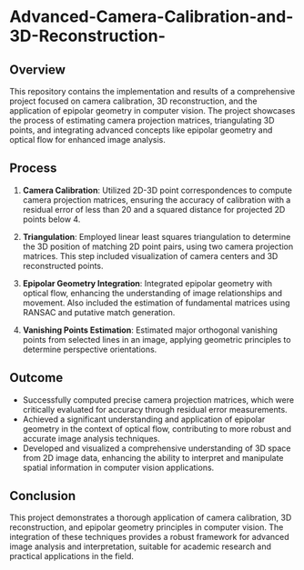# Advanced-Camera-Calibration-and-3D-Reconstruction-


## Overview
This repository contains the implementation and results of a comprehensive project focused on camera calibration, 3D reconstruction, and the application of epipolar geometry in computer vision. The project showcases the process of estimating camera projection matrices, triangulating 3D points, and integrating advanced concepts like epipolar geometry and optical flow for enhanced image analysis.

## Process

1. **Camera Calibration**: Utilized 2D-3D point correspondences to compute camera projection matrices, ensuring the accuracy of calibration with a residual error of less than 20 and a squared distance for projected 2D points below 4.

2. **Triangulation**: Employed linear least squares triangulation to determine the 3D position of matching 2D point pairs, using two camera projection matrices. This step included visualization of camera centers and 3D reconstructed points.

3. **Epipolar Geometry Integration**: Integrated epipolar geometry with optical flow, enhancing the understanding of image relationships and movement. Also included the estimation of fundamental matrices using RANSAC and putative match generation.

4. **Vanishing Points Estimation**: Estimated major orthogonal vanishing points from selected lines in an image, applying geometric principles to determine perspective orientations.

## Outcome

- Successfully computed precise camera projection matrices, which were critically evaluated for accuracy through residual error measurements.
- Achieved a significant understanding and application of epipolar geometry in the context of optical flow, contributing to more robust and accurate image analysis techniques.
- Developed and visualized a comprehensive understanding of 3D space from 2D image data, enhancing the ability to interpret and manipulate spatial information in computer vision applications.

## Conclusion
This project demonstrates a thorough application of camera calibration, 3D reconstruction, and epipolar geometry principles in computer vision. The integration of these techniques provides a robust framework for advanced image analysis and interpretation, suitable for academic research and practical applications in the field.
